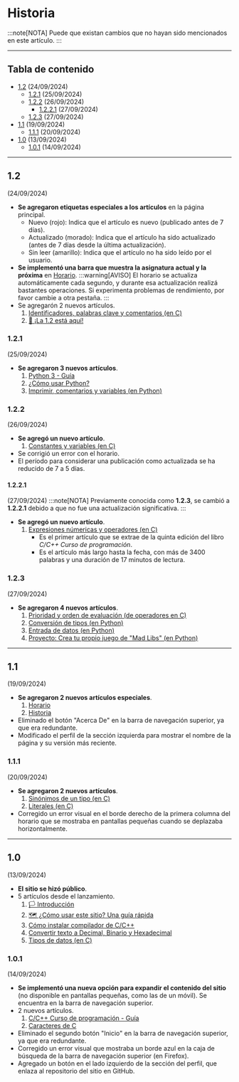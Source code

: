 # Historia
:::note[NOTA]
Puede que existan cambios que no hayan sido mencionados en este artículo.
:::
___
## Tabla de contenido
- [1.2](#12) (24/09/2024)
    - [1.2.1](#121) (25/09/2024)
    - [1.2.2](#122) (26/09/2024)
        - [1.2.2.1](#1221) (27/09/2024)
    - [1.2.3](#123) (27/09/2024)
- [1.1](#11) (19/09/2024)
    - [1.1.1](#111) (20/09/2024)
- [1.0](#10) (13/09/2024)
    - [1.0.1](#101) (14/09/2024)
___
## 1.2
(24/09/2024)
- **Se agregaron etiquetas especiales a los artículos** en la página principal.
    - Nuevo (rojo): Indica que el artículo es nuevo (publicado antes de 7 días).
    - Actualizado (morado): Indica que el artículo ha sido actualizado (antes de 7 días desde la última actualización).
    - Sin leer (amarillo): Indica que el artículo no ha sido leído por el usuario.
- **Se implementó una barra que muestra la asignatura actual y la próxima** en [Horario](/grupo932/schedule/).
:::warning[AVISO]
El horario se actualiza automáticamente cada segundo, y durante esa actualización realizá bastantes operaciones. Si experimenta problemas de rendimiento, por favor cambie a otra pestaña.
:::
- Se agregarón 2 nuevos artículos.
    1. [Identificadores, palabras clave y comentarios (en C)](../posts/identifiers-keywords-comments-in-c/)
    2. [📅 ¡La 1.2 está aquí!](../posts/1_2-announcement/)
### 1.2.1
(25/09/2024)
- **Se agregaron 3 nuevos artículos**.
    1. [Python 3 - Guía](../posts/python-course-index/python-course-index/)
    2. [¿Cómo usar Python?](../posts/how-to-use-python/how-to-use-python/)
    3. [Imprimir, comentarios y variables (en Python)](../posts/comments-and-variables-in-python/)
### 1.2.2
(26/09/2024)
- **Se agregó un nuevo artículo**.
    1. [Constantes y variables (en C)](../posts/constants-and-variables-in-c/)
- Se corrigió un error con el horario.
- El período para considerar una publicación como actualizada se ha reducido de 7 a 5 días.
#### 1.2.2.1
(27/09/2024)
:::note[NOTA]
Previamente conocida como **1.2.3**, se cambió a **1.2.2.1** debido a que no fue una actualización significativa.
:::
- **Se agregó un nuevo artículo**.
    1. [Expresiones númericas y operadores (en C)](../posts/operators-in-c/)
        * Es el primer artículo que se extrae de la quinta edición del libro *C/C++ Curso de programación*.
        * Es el artículo más largo hasta la fecha, con más de 3400 palabras y una duración de 17 minutos de lectura.
### 1.2.3
(27/09/2024)
- **Se agregaron 4 nuevos artículos**.
    1. [Prioridad y orden de evaluación (de operadores en C)](../posts/operator-priority-in-c/)
    2. [Conversión de tipos (en Python)](../posts/type-casting-in-python/)
    3. [Entrada de datos (en Python)](../posts/input-in-python/)
    4. [Proyecto: Crea tu propio juego de "Mad Libs" (en Python)](../posts/mad-libs-game-in-python/)
___
## 1.1
(19/09/2024)
<!-- Se incorporó GitHub Copilot en el proceso de desarrollo desde el 14 de Septiembre -->
- **Se agregaron 2 nuevos artículos especiales**.
    1. [Horario](/grupo932/schedule/)
    2. [Historia](#historia)
- Eliminado el botón "Acerca De" en la barra de navegación superior, ya que era redundante.
- Modificado el perfil de la sección izquierda para mostrar el nombre de la página y su versión más reciente.
### 1.1.1
(20/09/2024)
- **Se agregaron 2 nuevos artículos**.
    1. [Sinónimos de un tipo (en C)](../posts/type-synonyms-in-c/)
    2. [Literales (en C)](../posts/literals-in-c/)
- Corregido un error visual en el borde derecho de la primera columna del horario que se mostraba en pantallas pequeñas cuando se deplazaba horizontalmente.
___
## 1.0
(13/09/2024)
- **El sitio se hizó público**.
- 5 artículos desde el lanzamiento.
    1. [🏳️ Introducción](../posts/introduction/)
    2. [🗺️ ¿Cómo usar este sitio? Una guía rápida](../posts/what-to-do-here/what-to-do-here/)
    3. [Cómo instalar compilador de C/C++](../posts/how-to-install-c-compiler/how-to-install-c-compiler/)
    4. [Convertir texto a Decimal, Binario y Hexadecimal](../posts/convert-text-to-dec-bcd-hex/)
    5. [Tipos de datos (en C)](../posts/data-types-in-c/)
### 1.0.1
(14/09/2024)
- **Se implementó una nueva opción para expandir el contenido del sitio** (no disponible en pantallas pequeñas, como las de un móvil). Se encuentra en la barra de navegación superior.
- 2 nuevos artículos.
    1. [C/C++ Curso de programación - Guía](../posts/c-cpp-programming-course-book/)
    2. [Caracteres de C](../posts/characters-in-c/)
- Eliminado el segundo botón "Inicio" en la barra de navegación superior, ya que era redundante.
- Corregido un error visual que mostraba un borde azul en la caja de búsqueda de la barra de navegación superior (en Firefox).
- Agregado un botón en el lado izquierdo de la sección del perfil, que enlaza al repositorio del sitio en GitHub.
